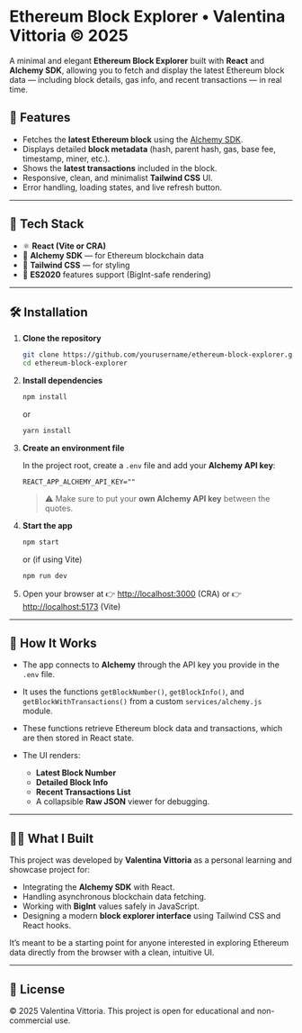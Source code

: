 #  Ethereum Block Explorer • Valentina Vittoria © 2025

A minimal and elegant **Ethereum Block Explorer** built with **React** and **Alchemy SDK**, allowing you to fetch and display the latest Ethereum block data — including block details, gas info, and recent transactions — in real time.


## 🚀 Features

* Fetches the **latest Ethereum block** using the [Alchemy SDK](https://www.alchemy.com/sdk).
* Displays detailed **block metadata** (hash, parent hash, gas, base fee, timestamp, miner, etc.).
* Shows the **latest transactions** included in the block.
* Responsive, clean, and minimalist **Tailwind CSS** UI.
* Error handling, loading states, and live refresh button.

---

## 🧩 Tech Stack

* ⚛️ **React (Vite or CRA)**
* 🧠 **Alchemy SDK** — for Ethereum blockchain data
* 🎨 **Tailwind CSS** — for styling
* 💾 **ES2020** features support (BigInt-safe rendering)

---

## 🛠️ Installation

1. **Clone the repository**

   ```bash
   git clone https://github.com/yourusername/ethereum-block-explorer.git
   cd ethereum-block-explorer
   ```

2. **Install dependencies**

   ```bash
   npm install
   ```

   or

   ```bash
   yarn install
   ```

3. **Create an environment file**

   In the project root, create a `.env` file and add your **Alchemy API key**:

   ```env
   REACT_APP_ALCHEMY_API_KEY=""
   ```

   > ⚠️ Make sure to put your **own Alchemy API key** between the quotes.

4. **Start the app**

   ```bash
   npm start
   ```

   or (if using Vite)

   ```bash
   npm run dev
   ```

5. Open your browser at
   👉 [http://localhost:3000](http://localhost:3000) (CRA)
   or
   👉 [http://localhost:5173](http://localhost:5173) (Vite)

---

## 🧠 How It Works

* The app connects to **Alchemy** through the API key you provide in the `.env` file.
* It uses the functions `getBlockNumber()`, `getBlockInfo()`, and `getBlockWithTransactions()` from a custom `services/alchemy.js` module.
* These functions retrieve Ethereum block data and transactions, which are then stored in React state.
* The UI renders:

  * **Latest Block Number**
  * **Detailed Block Info**
  * **Recent Transactions List**
  * A collapsible **Raw JSON** viewer for debugging.

---

## 🧑‍💻 What I Built

This project was developed by **Valentina Vittoria** as a personal learning and showcase project for:

* Integrating the **Alchemy SDK** with React.
* Handling asynchronous blockchain data fetching.
* Working with **BigInt** values safely in JavaScript.
* Designing a modern **block explorer interface** using Tailwind CSS and React hooks.

It’s meant to be a starting point for anyone interested in exploring Ethereum data directly from the browser with a clean, intuitive UI.

---

## 📜 License

© 2025 Valentina Vittoria.
This project is open for educational and non-commercial use.




